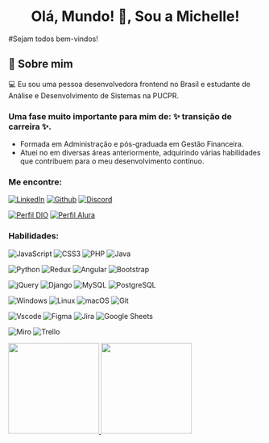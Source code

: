 <h1 align="center"> Olá, Mundo! 👋,  Sou a Michelle!</h1> 

#Sejam todos bem-vindos!

## 🚀 Sobre mim
:computer: Eu sou uma pessoa desenvolvedora frontend no Brasil e estudante de Análise e Desenvolvimento de Sistemas na PUCPR. 
### Uma fase muito importante para mim de: ✨ transição de carreira ✨.

- Formada em Administração e pós-graduada em Gestão Financeira.
- Atuei no em diversas áreas anteriormente, adquirindo várias habilidades que contribuem para o meu desenvolvimento contínuo.

<h3 align="left">Me encontre:</h3>

[![LinkedIn](https://img.shields.io/badge/linkedin-%230077B5.svg?style=for-the-badge&logo=linkedin&logoColor=white)](https://www.linkedin.com/in/michelle-goncalves-/)
[![Github](https://img.shields.io/badge/GitHub-100000?style=for-the-badge&logo=github&logoColor=white)](https://github.com/Mihgon)
[![Discord](https://img.shields.io/badge/Discord-7289DA?style=for-the-badge&logo=discord&logoColor=white)](https://discord.com/channels/@mihgon/)

[![Perfil DIO](https://img.shields.io/badge/-Meu%20Perfil%20na%20DIO-30A3DC?style=for-the-badg)](https://www.dio.me/users/mih_gon)
[![Perfil Alura](https://img.shields.io/badge/-Meu%20Perfil%20na%20Alura-30A3DC?style=for-the-badg)](https://cursos.alura.com.br/user/mih-gon)

<h3 align="left">Habilidades:</h3>

![JavaScript](https://img.shields.io/badge/JavaScript-F7DF1E?style=for-the-badge&logo=javascript&logoColor=black)
![CSS3](https://img.shields.io/badge/CSS3-1572B6?style=for-the-badge&logo=css3&logoColor=white)
![PHP](https://img.shields.io/badge/PHP-777BB4?style=for-the-badge&logo=php&logoColor=white)
![Java](https://img.shields.io/badge/java-%23ED8B00.svg?style=for-the-badge&logo=openjdk&logoColor=white)

![Python](https://img.shields.io/badge/python-3670A0?style=for-the-badge&logo=python&logoColor=ffdd54)
![Redux](https://img.shields.io/badge/redux-%23593d88.svg?style=for-the-badge&logo=redux&logoColor=white)
![Angular](https://img.shields.io/badge/Angular-DD0031?style=for-the-badge&logo=angular&logoColor=white)
![Bootstrap](https://img.shields.io/badge/-boostrap-0D1117?style=for-the-badge&logo=bootstrap&labelColor=0D1117)

![jQuery](https://img.shields.io/badge/jQuery-0769AD?style=for-the-badge&logo=jquery&logoColor=white)
![Django](https://img.shields.io/badge/django-%23092E20.svg?style=for-the-badge&logo=django&logoColor=white)
![MySQL](https://img.shields.io/badge/MySQL-00000F?style=for-the-badge&logo=mysql&logoColor=white)
![PostgreSQL](https://img.shields.io/badge/PostgreSQL-000?style=for-the-badge&logo=postgresql)

![Windows](https://img.shields.io/badge/Windows-000?style=for-the-badge&logo=windows&logoColor=2CA5E0)
![Linux](https://img.shields.io/badge/Linux-000?style=for-the-badge&logo=linux&logoColor=FCC624)
![macOS](https://img.shields.io/badge/mac%20os-000000?style=for-the-badge&logo=macos&logoColor=F0F0F0)
![Git](https://img.shields.io/badge/GIT-E44C30?style=for-the-badge&logo=git&logoColor=white)

![Vscode](https://img.shields.io/badge/Vscode-007ACC?style=for-the-badge&logo=visual-studio-code&logoColor=white)
![Figma](https://img.shields.io/badge/Figma-696969?style=for-the-badge&logo=figma&logoColor=figma)
![Jira](https://img.shields.io/badge/Jira-0052CC?style=for-the-badge&logo=Jira&logoColor=white)
![Google Sheets](https://img.shields.io/badge/Google%20Sheets-34A853?style=for-the-badge&logo=google-sheets&logoColor=white)

![Miro](https://img.shields.io/badge/Miro-F7C922?style=for-the-badge&logo=Miro&logoColor=050036)
![Trello](https://img.shields.io/badge/Trello-0052CC?style=for-the-badge&logo=trello&logoColor=white)
 
<div>
<a href="https://github.com/mihgon">
<img loading="lazy" height="180em" src="https://github-readme-stats.vercel.app/api/top-langs/?username=mihgon&layout=compact&langs_count=7&theme=dracula"/>
<img loading="lazy" height="180em" src="https://github-readme-stats.vercel.app/api?username=mihgon&show_icons=true&theme=dracula&include_all_commits=true&count_private=true"/>
</div>
